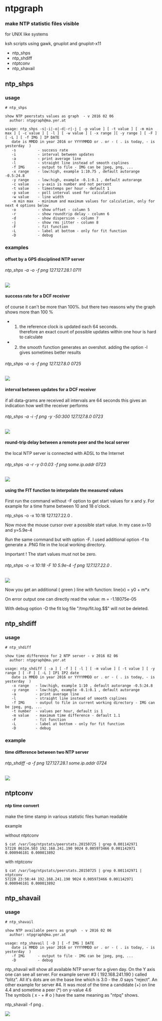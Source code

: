 # ntpgraph

### make NTP statistic files visible 

for UNIX like systems 

ksh scripts using gawk, gnuplot and gnuplot-x11 

* ntp_shps
* ntp_shdiff
* ntptconv
* ntp_shavail


## ntp_shps 

### usage 

    # ntp_shps
     
    show NTP peerstats values as graph  - v 2016 02 06
      author: ntpgraph@ma.yer.at

    usage: ntp_shps -s|-i|-o|-d|-r|-j [ -p value ] [ -t value ] [ -m min max ] [ -c value ] [ -l ] [ -w value ] [ -x range ][ -y range ] [ -F ] [ -L ] [ -f IMG ] IP DATE
       date is MMDD in year 2016 or YYYYMMDD or . or - ( . is today, - is yesterday  )
       -s          - success rate
       -i          - interval between updates
       -a          - print average line
       -l          - straight line instead of smooth csplines
       -f IMG      - output to file - IMG can be jpeg, png, ...
       -x range    - low:high, example 1:10.75 , default autorange -0.5:24.8
       -y range    - low:high, example -0.1:0.1 , default autorange
       -c value    - y-axis is number and not percent
       -t value    - timestemps per hour - default 1
       -p value    - poll interval used for calculation
       -w value    - line width
       -m min max  - minimum and maximum values for calculation, only for next 4 options below
       -o          - show offset - column 5
       -r          - show roundtrip delay - column 6
       -d          - show dispersion - column 7
       -j          - show rms jitter - column 8
       -F          - fit function
       -L          - label at bottom - only for fit function
       -D          - debug

### examples 

#### offset by a GPS disciplined NTP server 

###### ntp_shps -a -o -f png 127.127.28.1 0711

![](img/plot_7026.png)

#### success rate for a DCF receiver 

of course it can't be more than 100%.
but there two reasons why the graph shows more than 100 % 
* 1) the reference clock is updated each 64 seconds.  
therefore an exact count of possible updates within one hour is hard to calculate
* 2) the smooth function generates an overshot. 
adding the option -l gives sometimes better results 

###### ntp_shps -a -s -f png 127.127.8.0 0725

![](img/plot_22516.png)


#### interval between updates for a DCF receiver 

if all data-grams are received all intervals are 64 seconds 
this gives an indication how well the receiver performs 

###### ntp_shps -a -i -f png -y -50:300 127.127.8.0 0723

![](img/plot_22693.png)


#### round-trip delay between a remote peer and the local server 

the local NTP server is connected with ADSL to the Internet 

###### ntp_shps -a -r -y 0:0.03 -f png some.ip.addr 0723 

![](img/plot_7266.png)

#### using the FIT function to interpolate the measured values 

First run the command without -F option to get start values for x and y. For example for a time frame between 10 and 18 o'clock. 

ntp_shps -o -x 10:18 127.127.22.0 . 

Now move the mouse cursor over a possible start value. In my case x=10 and y=5.9e-4 

Run the same command but with option -F. I used additional option -f to generate a .PNG file in the local working directory. 

Important ! The start values must not be zero. 

###### ntp_shps -o -x 10:18 -F 10 5.9e-4 -f png  127.127.22.0 .

![](img/plot_27188.png) 

Now you get an additional ( green ) line with function: line(x) = y0 + m*x 

On error output one can directly read the value: m = -1.18075e-05

With debug option -D the fit log file "/tmp/fit.log.$$" will not be deleted. 


## ntp_shdiff 

### usage 

    # ntp_shdiff
     
    show time difference for 2 NTP server - v 2016 02 06
      author: ntpgraph@ma.yer.at

    usage: ntp_shdiff [ -a ] [ -f ] [ -l ] [ -m value ] [ -t value ] [ -y range ] [ -F ] [ -L ] IP1 IP2 date
       date is MMDD in year 2016 or YYYYMMDD or . or - ( . is today, - is yesterday  )
       -x range   - low:high, example 1:10 , default autorange -0.5:24.8
       -y range   - low:high, example -0.1:0.1 , default autorange
       -a         - print average line
       -l         - straight line instead of smooth csplines
       -f IMG     - output to file in current working directory - IMG can be jpeg, png, ...
       -t number  - values per hour, default is 1
       -m value   - maximum time difference - default 1.1
       -F         - fit function
       -L         - label at bottom - only for fit function
       -D         - debug


### example

#### time difference between two NTP server 

###### ntp_shdiff -a -f png 127.127.28.1 some.ip.addr 0724

![](img/plot_7381.png)


## ntptconv 

#### ntp time convert 

make the time stamp in various statistic files human readable 

example 

without ntptconv 

    $ cat /var/log/ntpstats/peerstats.20150725 | grep 0.001142971
    57228 86324.503 192.168.241.190 9024 0.005973466 0.001142971 0.000946181 0.000013892

with ntptconv

    $ cat /var/log/ntpstats/peerstats.20150725 | grep 0.001142971 | ntptconv
    57228 23:58:44 192.168.241.190 9024 0.005973466 0.001142971 0.000946181 0.000013892


## ntp_shavail 

### usage

    # ntp_shavail

    show NTP available peers as graph  - v 2016 02 06
      author: ntpgraph@ma.yer.at
    
    usage: ntp_shavail [ -D ] [ -f IMG ] DATE
       date is MMDD in year 2016 or YYYYMMDD or . or - ( . is today, - is yesterday  )
       -f IMG      - output to file - IMG can be jpeg, png, ...
       -D          - debug

ntp_shavail will show all available NTP server for a given day. On the Y axis one can see all server. For example server #3 ( 192.168.241.190 ) called "blitz". All it's dots are on the base line which is 3.0 - the .0 says "reject". An other example for server #4. It was most of the time a candidate (+) on line 4.4 and sometime a peer (*) on y-value 4.6 <br />
The symbols ( x - + # o ) have the same meaning as "ntpq" shows.

ntp_shavail -f png .

![](img/plot_19046.png)


